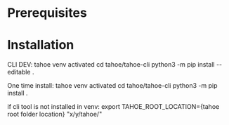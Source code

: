 # Prerequisites



# Installation

CLI DEV:
tahoe venv activated
cd tahoe/tahoe-cli
python3 -m pip install --editable .

One time install:
tahoe venv activated
cd tahoe/tahoe-cli
python3 -m pip install .



if cli tool is not installed in venv:
export TAHOE_ROOT_LOCATION={tahoe root folder location} "x/y/tahoe/"

